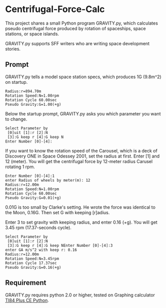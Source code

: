 # Centrifugal-Force-Calc

This project shares a small Python program GRAVITY.py, which calculates pseudo centrifugal force produced by rotation of spaceships, space stations, or space islands.

GRAVITY.py supports SFF writers who are writing space development stories.

## Prompt

GRAVITY.py tells a model space station specs, which produces 1G (9.8m^2) on startup.

```
Radius:r=894.70m
Rotation Speed:N=1.00rpm
Rotation Cycle 60.00sec
Pseudo Gravity:G=1.00(+g)
```

Below the startup prompt, GRAVITY.py asks you which parameter you want to change.

```
Select Parameter by 
 [0]uit [1]:r [2]:N 
 [3]:G keep r [4]:G keep N
Enter Number [0]-[4]:
```

If you want to know the rotation speed of the Carousel, which is a deck of Discovery ONE in Space Odessey 2001, set the radius at first.  Enter \[1\] and 12 (meter).  You will get the centrifugal force by 12-meter radius Carusel rotating 1 rpm.

```
Enter Number [0]-[4]:1
enter Radius of wheels by meter(m): 12
Radius:r=12.00m
Rotation Speed:N=1.00rpm
Rotation Cycle 60.00sec
Pseudo Gravity:G=0.01(+g)
```

0.01G is too small by Clarke's setting.  He wrote the force was identical to the Moon, 0.16G.  Then set G with keeping \[r\]adius.

Enter 3 to set gravity with keeping radius, and enter 0.16 (+g).  You will get 3.45 rpm (17.37-seconds cycle).

```
Select Parameter by 
 [0]uit [1]:r [2]:N 
 [3]:G keep r [4]:G keep NEnter Number [0]-[4]:3
enter GA m/s^2 with keep r: 0.16
Radius:r=12.00m
Rotation Speed:N=3.45rpm
Rotation Cycle 17.37sec
Pseudo Gravity:G=0.16(+g)
```


## Requirement

GRAVITY.py requires python 2.0 or higher, tested on Graphing calculator [TI84 Plus CE Python](https://education.ti.com/en/products/calculators/graphing-calculators/ti-84-plus-ce-python).


